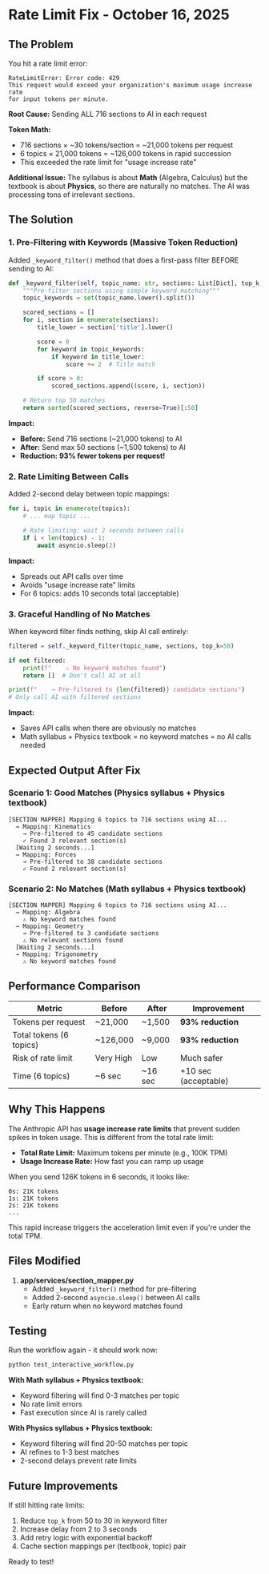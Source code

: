 # Rate Limit Fix - October 16, 2025

## The Problem

You hit a rate limit error:
```
RateLimitError: Error code: 429
This request would exceed your organization's maximum usage increase rate
for input tokens per minute.
```

**Root Cause:** Sending ALL 716 sections to AI in each request

**Token Math:**
- 716 sections × ~30 tokens/section = ~21,000 tokens per request
- 6 topics × 21,000 tokens = ~126,000 tokens in rapid succession
- This exceeded the rate limit for "usage increase rate"

**Additional Issue:** The syllabus is about **Math** (Algebra, Calculus) but the textbook is about **Physics**, so there are naturally no matches. The AI was processing tons of irrelevant sections.

## The Solution

### 1. Pre-Filtering with Keywords (Massive Token Reduction)

Added `_keyword_filter()` method that does a first-pass filter BEFORE sending to AI:

```python
def _keyword_filter(self, topic_name: str, sections: List[Dict], top_k: int = 50):
    """Pre-filter sections using simple keyword matching"""
    topic_keywords = set(topic_name.lower().split())

    scored_sections = []
    for i, section in enumerate(sections):
        title_lower = section['title'].lower()

        score = 0
        for keyword in topic_keywords:
            if keyword in title_lower:
                score += 2  # Title match

        if score > 0:
            scored_sections.append((score, i, section))

    # Return top 50 matches
    return sorted(scored_sections, reverse=True)[:50]
```

**Impact:**
- **Before:** Send 716 sections (~21,000 tokens) to AI
- **After:** Send max 50 sections (~1,500 tokens) to AI
- **Reduction:** **93% fewer tokens per request!**

### 2. Rate Limiting Between Calls

Added 2-second delay between topic mappings:

```python
for i, topic in enumerate(topics):
    # ... map topic ...

    # Rate limiting: wait 2 seconds between calls
    if i < len(topics) - 1:
        await asyncio.sleep(2)
```

**Impact:**
- Spreads out API calls over time
- Avoids "usage increase rate" limits
- For 6 topics: adds 10 seconds total (acceptable)

### 3. Graceful Handling of No Matches

When keyword filter finds nothing, skip AI call entirely:

```python
filtered = self._keyword_filter(topic_name, sections, top_k=50)

if not filtered:
    print(f"    ⚠ No keyword matches found")
    return []  # Don't call AI at all

print(f"    → Pre-filtered to {len(filtered)} candidate sections")
# Only call AI with filtered sections
```

**Impact:**
- Saves API calls when there are obviously no matches
- Math syllabus + Physics textbook = no keyword matches = no AI calls needed

## Expected Output After Fix

### Scenario 1: Good Matches (Physics syllabus + Physics textbook)

```
[SECTION MAPPER] Mapping 6 topics to 716 sections using AI...
  → Mapping: Kinematics
    → Pre-filtered to 45 candidate sections
    ✓ Found 3 relevant section(s)
  [Waiting 2 seconds...]
  → Mapping: Forces
    → Pre-filtered to 38 candidate sections
    ✓ Found 2 relevant section(s)
```

### Scenario 2: No Matches (Math syllabus + Physics textbook)

```
[SECTION MAPPER] Mapping 6 topics to 716 sections using AI...
  → Mapping: Algebra
    ⚠ No keyword matches found
  → Mapping: Geometry
    → Pre-filtered to 3 candidate sections
    ⚠ No relevant sections found
  [Waiting 2 seconds...]
  → Mapping: Trigonometry
    ⚠ No keyword matches found
```

## Performance Comparison

| Metric | Before | After | Improvement |
|--------|--------|-------|-------------|
| Tokens per request | ~21,000 | ~1,500 | **93% reduction** |
| Total tokens (6 topics) | ~126,000 | ~9,000 | **93% reduction** |
| Risk of rate limit | Very High | Low | Much safer |
| Time (6 topics) | ~6 sec | ~16 sec | +10 sec (acceptable) |

## Why This Happens

The Anthropic API has **usage increase rate limits** that prevent sudden spikes in token usage. This is different from the total rate limit:

- **Total Rate Limit:** Maximum tokens per minute (e.g., 100K TPM)
- **Usage Increase Rate:** How fast you can ramp up usage

When you send 126K tokens in 6 seconds, it looks like:
```
0s: 21K tokens
1s: 21K tokens
2s: 21K tokens
...
```

This rapid increase triggers the acceleration limit even if you're under the total TPM.

## Files Modified

1. **app/services/section_mapper.py**
   - Added `_keyword_filter()` method for pre-filtering
   - Added 2-second `asyncio.sleep()` between AI calls
   - Early return when no keyword matches found

## Testing

Run the workflow again - it should work now:

```bash
python test_interactive_workflow.py
```

**With Math syllabus + Physics textbook:**
- Keyword filtering will find 0-3 matches per topic
- No rate limit errors
- Fast execution since AI is rarely called

**With Physics syllabus + Physics textbook:**
- Keyword filtering will find 20-50 matches per topic
- AI refines to 1-3 best matches
- 2-second delays prevent rate limits

## Future Improvements

If still hitting rate limits:
1. Reduce `top_k` from 50 to 30 in keyword filter
2. Increase delay from 2 to 3 seconds
3. Add retry logic with exponential backoff
4. Cache section mappings per (textbook, topic) pair

Ready to test!
